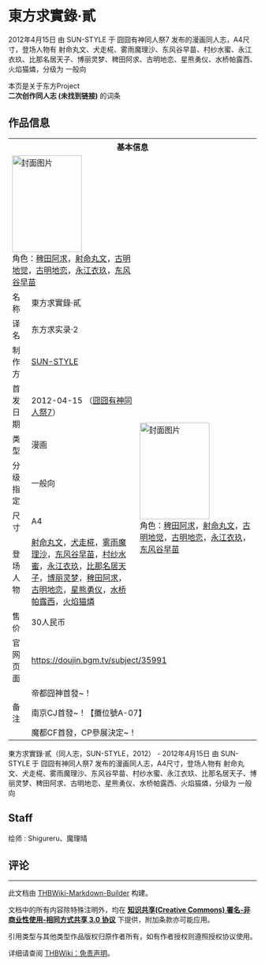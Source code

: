 # 東方求實錄·貳

<!-- source html: G:\repos\THBWiki-Markdown-Builder\THBWikiMarkdown\Temp\main\d\db\ns0%3A%E6%9D%B1%E6%96%B9%E6%B1%82%E5%AF%A6%E9%8C%84%C2%B7%E8%B2%B3.html -->

2012年4月15日 由 SUN-STYLE 于 囧囧有神同人祭7 发布的漫画同人志，A4尺寸，登场人物有 射命丸文、犬走椛、雾雨魔理沙、东风谷早苗、村纱水蜜、永江衣玖、比那名居天子、博丽灵梦、稗田阿求、古明地恋、星熊勇仪、水桥帕露西、火焰猫燐，分级为 一般向

本页是关于东方Project  
 **二次创作同人志 (未找到链接)** 的词条
## 作品信息

<table><tbody><tr><th colspan="3">基本信息</th></tr><tr><td class="cover-artwork-mobile" colspan="2"><a href="./文件-東方求實錄·貳封面.jpg.md" class="image" title="封面图片"><img alt="封面图片" src="https://upload.thwiki.cc/thumb/a/a6/%E6%9D%B1%E6%96%B9%E6%B1%82%E5%AF%A6%E9%8C%84%C2%B7%E8%B2%B3%E5%B0%81%E9%9D%A2.jpg/141px-%E6%9D%B1%E6%96%B9%E6%B1%82%E5%AF%A6%E9%8C%84%C2%B7%E8%B2%B3%E5%B0%81%E9%9D%A2.jpg" decoding="async" loading="lazy" width="141" height="196" srcset="https://upload.thwiki.cc/thumb/a/a6/%E6%9D%B1%E6%96%B9%E6%B1%82%E5%AF%A6%E9%8C%84%C2%B7%E8%B2%B3%E5%B0%81%E9%9D%A2.jpg/212px-%E6%9D%B1%E6%96%B9%E6%B1%82%E5%AF%A6%E9%8C%84%C2%B7%E8%B2%B3%E5%B0%81%E9%9D%A2.jpg 1.5x, https://upload.thwiki.cc/thumb/a/a6/%E6%9D%B1%E6%96%B9%E6%B1%82%E5%AF%A6%E9%8C%84%C2%B7%E8%B2%B3%E5%B0%81%E9%9D%A2.jpg/282px-%E6%9D%B1%E6%96%B9%E6%B1%82%E5%AF%A6%E9%8C%84%C2%B7%E8%B2%B3%E5%B0%81%E9%9D%A2.jpg 2x" data-file-width="463" data-file-height="643"></a><div class="cover-char">角色：<a href="./稗田阿求.md" title="稗田阿求">稗田阿求</a>，<a href="./射命丸文.md" title="射命丸文">射命丸文</a>，<a href="./古明地觉.md" title="古明地觉">古明地觉</a>，<a href="./古明地恋.md" title="古明地恋">古明地恋</a>，<a href="./永江衣玖.md" title="永江衣玖">永江衣玖</a>，<a href="./东风谷早苗.md" title="东风谷早苗">东风谷早苗</a></div></td>
</tr><tr><td class="label">名称</td><td colspan="2"> 東方求實錄·貳 </td></tr><tr><td class="label">译名</td><td colspan="2"> 东方求实录·2 </td></tr><tr><td class="label">制作方</td><td><a href="./SUN-STYLE.md" title="SUN-STYLE">SUN-STYLE</a></td><td class="cover-artwork" rowspan="7" style="min-width:196px;"><a href="./文件-東方求實錄·貳封面.jpg.md" class="image" title="封面图片"><img alt="封面图片" src="https://upload.thwiki.cc/thumb/a/a6/%E6%9D%B1%E6%96%B9%E6%B1%82%E5%AF%A6%E9%8C%84%C2%B7%E8%B2%B3%E5%B0%81%E9%9D%A2.jpg/141px-%E6%9D%B1%E6%96%B9%E6%B1%82%E5%AF%A6%E9%8C%84%C2%B7%E8%B2%B3%E5%B0%81%E9%9D%A2.jpg" decoding="async" loading="lazy" width="141" height="196" srcset="https://upload.thwiki.cc/thumb/a/a6/%E6%9D%B1%E6%96%B9%E6%B1%82%E5%AF%A6%E9%8C%84%C2%B7%E8%B2%B3%E5%B0%81%E9%9D%A2.jpg/212px-%E6%9D%B1%E6%96%B9%E6%B1%82%E5%AF%A6%E9%8C%84%C2%B7%E8%B2%B3%E5%B0%81%E9%9D%A2.jpg 1.5x, https://upload.thwiki.cc/thumb/a/a6/%E6%9D%B1%E6%96%B9%E6%B1%82%E5%AF%A6%E9%8C%84%C2%B7%E8%B2%B3%E5%B0%81%E9%9D%A2.jpg/282px-%E6%9D%B1%E6%96%B9%E6%B1%82%E5%AF%A6%E9%8C%84%C2%B7%E8%B2%B3%E5%B0%81%E9%9D%A2.jpg 2x" data-file-width="463" data-file-height="643"></a><div class="cover-char">角色：<a href="./稗田阿求.md" title="稗田阿求">稗田阿求</a>，<a href="./射命丸文.md" title="射命丸文">射命丸文</a>，<a href="./古明地觉.md" title="古明地觉">古明地觉</a>，<a href="./古明地恋.md" title="古明地恋">古明地恋</a>，<a href="./永江衣玖.md" title="永江衣玖">永江衣玖</a>，<a href="./东风谷早苗.md" title="东风谷早苗">东风谷早苗</a></div></td>
</tr><tr><td class="label">首发日期</td><td>2012-04-15&#160;（<a href="/展会作品列表?e=%E5%9B%A7%E5%9B%A7%E6%9C%89%E7%A5%9E%E5%90%8C%E4%BA%BA%E7%A5%AD%237">囧囧有神同人祭7</a>）</td></tr><tr><td class="label">类型</td><td>漫画</td></tr><tr><td class="label">分级指定</td><td>一般向</td></tr><tr><td class="label">尺寸</td><td>A4</td></tr><tr><td class="label">登场人物</td><td><a href="./射命丸文.md" title="射命丸文">射命丸文</a>，<a href="./犬走椛.md" title="犬走椛">犬走椛</a>，<a href="./雾雨魔理沙.md" title="雾雨魔理沙">雾雨魔理沙</a>，<a href="./东风谷早苗.md" title="东风谷早苗">东风谷早苗</a>，<a href="./村纱水蜜.md" title="村纱水蜜">村纱水蜜</a>，<a href="./永江衣玖.md" title="永江衣玖">永江衣玖</a>，<a href="./比那名居天子.md" title="比那名居天子">比那名居天子</a>，<a href="./博丽灵梦.md" title="博丽灵梦">博丽灵梦</a>，<a href="./稗田阿求.md" title="稗田阿求">稗田阿求</a>，<a href="./古明地恋.md" title="古明地恋">古明地恋</a>，<a href="./星熊勇仪.md" title="星熊勇仪">星熊勇仪</a>，<a href="./水桥帕露西.md" title="水桥帕露西">水桥帕露西</a>，<a href="./火焰猫燐.md" title="火焰猫燐">火焰猫燐</a></td></tr><tr><td class="label">售价</td><td>30人民币</td></tr>
<tr><td class="label">官网页面</td><td colspan="2"><a rel="nofollow" class="external free" href="https://doujin.bgm.tv/subject/35991">https://doujin.bgm.tv/subject/35991</a></td></tr><tr><td class="label">备注</td><td colspan="2">帝都囧神首發~！
<p>南京CJ首發~！【攤位號A-07】
</p>
魔都CF首發，CP參展決定~！</td></tr></tbody></table>

東方求實錄·貳（同人志，SUN-STYLE，2012） - 2012年4月15日 由 SUN-STYLE 于 囧囧有神同人祭7 发布的漫画同人志，A4尺寸，登场人物有 射命丸文、犬走椛、雾雨魔理沙、东风谷早苗、村纱水蜜、永江衣玖、比那名居天子、博丽灵梦、稗田阿求、古明地恋、星熊勇仪、水桥帕露西、火焰猫燐，分级为 一般向
## Staff
绘师
: Shigureru、魔理晴

## 评论




---

此文档由 [THBWiki-Markdown-Builder](https://github.com/Delsin-Yu/THBWiki-Markdown-Builder) 构建。

文档中的所有内容除特殊注明外，均在 [**知识共享(Creative Commons) 署名-非商业性使用-相同方式共享 3.0 协议**](https://creativecommons.org/licenses/by-sa/3.0/deed.zh-hans) 下提供，附加条款亦可能应用。

引用类型与其他类型作品版权归原作者所有，如有作者授权则遵照授权协议使用。

详细请查阅 [THBWiki：免责声明](https://thbwiki.cc/THBWiki:%E5%85%8D%E8%B4%A3%E5%A3%B0%E6%98%8E)。

